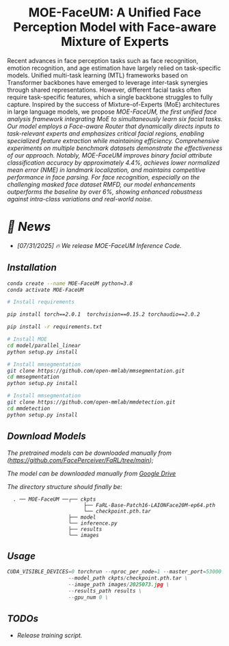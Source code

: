 
<div align="center">

# MOE-FaceUM: A Unified Face Perception Model with Face-aware Mixture of Experts


</div>
Recent advances in face perception tasks such as face recognition, emotion recognition, and age estimation have largely relied on task-specific models. Unified multi-task learning (MTL) frameworks based on Transformer backbones have emerged to leverage inter-task synergies through shared representations. However, different facial tasks often require task-specific features, which a single backbone struggles to fully capture. Inspired by the success of Mixture-of-Experts (MoE) architectures in large language models, we propose <i>MOE-FaceUM<i>, the first unified face analysis framework integrating MoE to simultaneously learn six facial tasks. Our model employs a Face-aware Router that dynamically directs inputs to task-relevant experts and emphasizes critical facial regions, enabling specialized feature extraction while maintaining efficiency. Comprehensive experiments on multiple benchmark datasets demonstrate the effectiveness of our approach. Notably, <i>MOE-FaceUM<i> improves binary facial attribute classification accuracy by approximately 4.4%, achieves lower normalized mean error (NME) in landmark localization, and maintains competitive performance in face parsing. For face recognition, especially on the challenging masked face dataset RMFD, our model enhancements outperforms the baseline by over 6%, showing enhanced robustness against intra-class variations and real-world noise.  </p>

# :rocket: News
- [07/31/2025] 🔥 We release <i>MOE-FaceUM</i> Inference Code.

## Installation
```bash
conda create --name MOE-FaceUM python=3.8
conda activate MOE-FaceUM

# Install requirements

pip install torch==2.0.1  torchvision==0.15.2 torchaudio==2.0.2

pip install -r requirements.txt

# Install MOE
cd model/parallel_linear
python setup.py install

# Install mmsegmentation
git clone https://github.com/open-mmlab/mmsegmentation.git
cd mmsegmentation
python setup.py install

# Install mmsegmentation
git clone https://github.com/open-mmlab/mmdetection.git
cd mmdetection
python setup.py install


```

## Download Models
The pretrained models can be downloaded manually from (https://github.com/FacePerceiver/FaRL/tree/main);

The model can be downloaded manually from [Google Drive](https://huggingface.co/kartiknarayan/facexformer)


The directory structure should finally be:

```
  . ── MOE-FaceUM ──┌── ckpts
                         ├── FaRL-Base-Patch16-LAIONFace20M-ep64.pth 
                         └── checkpoint.pth.tar 
                    ├── model
                    └── inference.py      
                    ├── results
                    └── images
```
## Usage


```python
CUDA_VISIBLE_DEVICES=0 torchrun --nproc_per_node=1 --master_port=53000  inference.py --config_path test.yaml \
                    --model_path ckpts/checkpoint.pth.tar \
                    --image_path images/2025073.jpg \
                    --results_path results \
                    --gpu_num 0 \

```
## TODOs
- Release training script.

